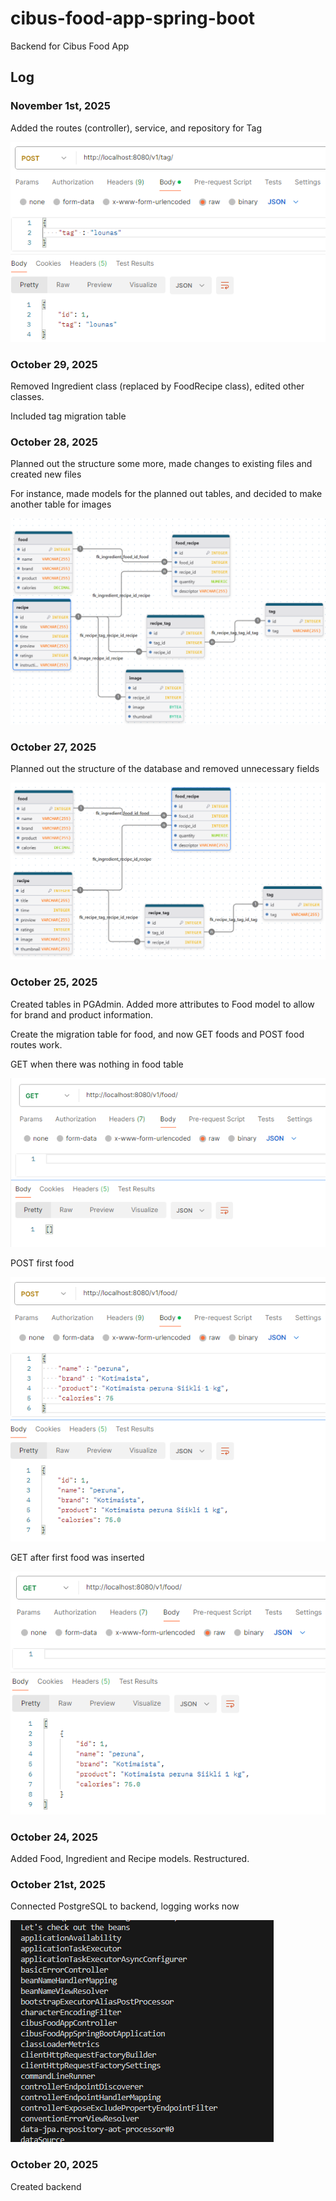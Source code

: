 # cibus-food-app-spring-boot

Backend for Cibus Food App

## Log

### November 1st, 2025

Added the routes (controller), service, and repository for Tag

![tag post](screenshots/tagPOST.png)

### October 29, 2025

Removed Ingredient class (replaced by FoodRecipe class), edited other classes.

Included tag migration table

### October 28, 2025

Planned out the structure some more, made changes to existing files and created new files

For instance, made models for the planned out tables, and decided to make another table for images

![sql2](screenshots/sqlschema2.png)

### October 27, 2025

Planned out the structure of the database and removed unnecessary fields

![sqlschema](screenshots/sqlschema.png)

### October 25, 2025

Created tables in PGAdmin. Added more attributes to Food model to allow for brand and product information.

Create the migration table for food, and now GET foods and POST food routes work.

GET when there was nothing in food table

![GET](screenshots/postmanGET.png)

POST first food

![POST](screenshots/postmanPOST.png)

GET after first food was inserted

![GET After POST](screenshots/postmanGETafterPOST.png)

### October 24, 2025

Added Food, Ingredient and Recipe models. Restructured.

### October 21st, 2025

Connected PostgreSQL to backend, logging works now

![First proper log](screenshots/log.png)

### October 20, 2025

Created backend
